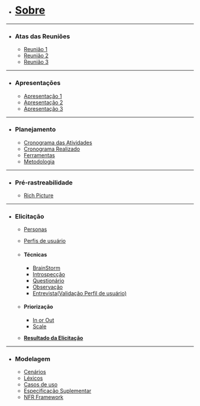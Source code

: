 - [<h1 >Sobre</h1>](./README.md)
---
- <h3>Atas das Reuniões</h3>

  - [Reunião 1](/docs/AtaReuniao/AtaReuniao(22-11).md)
  - [Reunião 2](docs/AtaReuniao/AtaReuniao(29-11).md)
  - [Reunião 3](docs/AtaReuniao/AtaReuniao(06-12).md)
---
- <h3>Apresentações</h3>

  - [Apresentação 1](/docs/apresentacao/apresentacao.md)
  - [Apresentação 2](/docs/apresentacao/apresentacao2.md)
  - [Apresentação 3](/docs/apresentacao/apresentacao3.md)
---
- <h3>Planejamento</h3>

  - [Cronograma das Atividades](/docs/planejamento/cronogramaAtividade.md)
  - [Cronograma Realizado](/docs/planejamento/cronogramaRealizado.md)
  - [Ferramentas](/docs/planejamento/ferramentas.md)
  - [Metodologia](/docs/planejamento/metodologia.md)
---

- <h3>Pré-rastreabilidade</h3>

  - [Rich Picture](/docs/planejamento/richPicture.md)
---
 - <h3>Elicitação</h3>
 
    - [Personas](/docs/Elicitacao/personas.md)
    - [Perfis de usuário](/docs/Elicitacao/PerfildeUsuario.md)
    - <h4>Técnicas</h4>
    
      - [BrainStorm](docs/Elicitacao/BrainStorming.md)
      - [Introspecção](docs/Elicitacao/Tecnicas/introspeccao.md)
      - [Questionário](docs/Elicitacao/Tecnicas/Questionário.md)
      - [Observação](docs/Elicitacao/Tecnicas/Observacao.md)
      - [Entrevista(Validação Perfil de usuário)](docs/Elicitacao/Tecnicas/Entrevista.md)
   - <h4>Priorização</h4>
   
      - [In or Out](docs/Elicitacao/Priorizacao/InOrOut.md)
      - [Scale](docs/Elicitacao/Priorizacao/Scale.md)
    - [**Resultado da Elicitação**](/docs/Elicitacao/Resultado.md)
 ---
 - <h3> Modelagem</h3>
 
    - [Cenários](docs/Modelagem/Cenarios.md)
    - [Léxicos](docs/Modelagem/lexicos.md)
    - [Casos de uso](docs/Modelagem/CasosDeUso.md)
    - [Especificação Suplementar](docs/Modelagem/especificacao_suplementar/especificacao.md)
    - [NFR Framework](docs/Modelagem/nfr.md)

